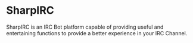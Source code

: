 SharpIRC
========

SharpIRC is an IRC Bot platform capable of providing useful and entertaining functions to provide a better experience in your IRC Channel.